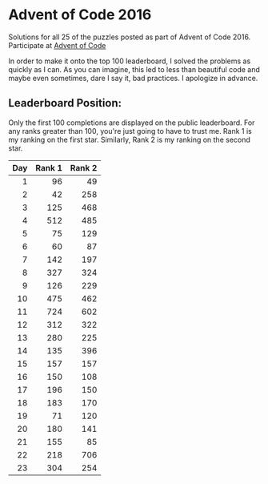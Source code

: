 # Advent of Code 2016

Solutions for all 25 of the puzzles posted as part of Advent of Code
2016. Participate at [Advent of Code](http://adventofcode.com)

In order to make it onto the top 100 leaderboard,
I solved the problems as quickly as I can. As you can imagine,
this led to less than beautiful code and maybe even sometimes,
dare I say it, bad practices. I apologize in advance.

## Leaderboard Position:

Only the first 100 completions are displayed on the public leaderboard.
For any ranks greater than 100, you're just going to have to trust me. Rank 1
is my ranking on the first star. Similarly, Rank 2 is my ranking on the second
star.

|Day    |Rank 1 |Rank 2 |
|------:|------:|------:|
|1      |96     |49     |
|2      |42     |258    |
|3      |125    |468    |
|4      |512    |485    |
|5      |75     |129    |
|6      |60     |87     |
|7      |142    |197    |
|8      |327    |324    |
|9      |126    |229    |
|10     |475    |462    |
|11     |724    |602    |
|12     |312    |322    |
|13     |280    |225    |
|14     |135    |396    |
|15     |157    |157    |
|16     |150    |108    |
|17     |196    |150    |
|18     |183    |170    |
|19     |71     |120    |
|20     |180    |141    |
|21     |155    |85     |
|22     |218    |706    |
|23     |304    |254    |

